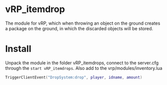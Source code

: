 # vRP_itemdrop
The module for vRP, which when throwing an object on the ground creates a package on the ground, in which the discarded objects will be stored.

# Install
Unpack the module in the folder vRP_itemdrops, connect to the server.сfg through the `start vRP_itemdrops`.
Also add to the vrp/modules/inventory.lua
```lua
TriggerClientEvent("DropSystem:drop", player, idname, amount) 
```
